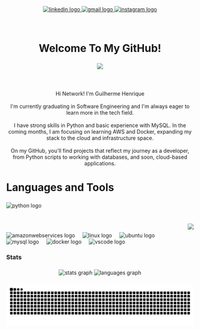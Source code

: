 <div align="center">
  <a href="https://br.linkedin.com/in/guilherme-henrique-401a6b2b1" target="_blank">
    <img src="https://img.shields.io/static/v1?message=LinkedIn&logo=linkedin&label=&color=0077B5&logoColor=white&labelColor=&style=for-the-badge" height="25" alt="linkedin logo"  />
  </a>
  <a href="mailto:guigasromantico@gmail.com" target="_blank">
    <img src="https://img.shields.io/static/v1?message=Gmail&logo=gmail&label=&color=D14836&logoColor=white&labelColor=&style=for-the-badge" height="25" alt="gmail logo"  />
  </a>
  <a href="https://www.instagram.com/guigasxz?igsh=dGl5ZjZqajAwNjRt&utm_source=qr" target="_blank">
    <img src="https://img.shields.io/static/v1?message=Instagram&logo=instagram&label=&color=E4405F&logoColor=white&labelColor=&style=for-the-badge" height="25" alt="instagram logo"  />
  </a>
</div>

###

<br clear="both">

<h1 align="center">Welcome To My GitHub!</h1>

###

<div align="center">
  <img height="150" src="https://github.com/Guigaskt01/Guigaskt01/blob/main/ac03382d-d03b-4ad5-8acb-97aaf8183a9b.jpg?raw=true"  />
</div>

###

<br clear="both">

<p align="center">Hi Network! I'm Guilherme Henrique<br><br>I'm currently graduating in Software Engineering and I'm always eager to learn more in the tech field.<br><br>I have strong skills in Python and basic experience with MySQL. In the coming months, I am focusing on learning AWS and Docker, expanding my stack to the cloud and infrastructure space.<br><br>On my GitHub, you'll find projects that reflect my journey as a developer, from Python scripts to working with databases, and soon, cloud-based applications.</p>

###

<h1 align="left">Languages ​​and Tools</h1>

###

<div align="left">
  <img src="https://cdn.jsdelivr.net/gh/devicons/devicon/icons/python/python-original.svg" height="40" alt="python logo"  />
</div>

###

<br clear="both">

<img align="right" height="78" src="https://mir-s3-cdn-cf.behance.net/project_modules/1400_opt_1/d80b5e194042773.661e18e9c8ed8.gif"  />

###

<div align="left">
  <img src="https://skillicons.dev/icons?i=aws" height="40" alt="amazonwebservices logo"  />
  <img width="12" />
  <img src="https://cdn.simpleicons.org/linux/FCC624" height="40" alt="linux logo"  />
  <img width="12" />
  <img src="https://cdn.simpleicons.org/ubuntu/E95420" height="40" alt="ubuntu logo"  />
  <img width="12" />
  <img src="https://cdn.jsdelivr.net/gh/devicons/devicon/icons/mysql/mysql-original.svg" height="40" alt="mysql logo"  />
  <img width="12" />
  <img src="https://cdn.jsdelivr.net/gh/devicons/devicon/icons/docker/docker-plain-wordmark.svg" height="40" alt="docker logo"  />
  <img width="12" />
  <img src="https://cdn.jsdelivr.net/gh/devicons/devicon/icons/vscode/vscode-original.svg" height="40" alt="vscode logo"  />
</div>

###

<h3 align="left">Stats</h3>

###

<div align="center">
  <img src="https://github-readme-stats.vercel.app/api?username=Guigaskt01&hide_title=true&hide_rank=false&show_icons=false&include_all_commits=false&count_private=true&disable_animations=true&theme=react&locale=en&hide_border=false&order=1" height="100" alt="stats graph"  />
  <img src="https://github-readme-stats.vercel.app/api/top-langs?username=Guigaskt01&locale=en&hide_title=false&layout=compact&card_width=320&langs_count=5&theme=react&hide_border=false&order=2" height="100" alt="languages graph"  />
</div>

###

<img src="https://raw.githubusercontent.com/Guigaskt01/Guigaskt01/output/snake.svg" alt="Snake animation" />

###
